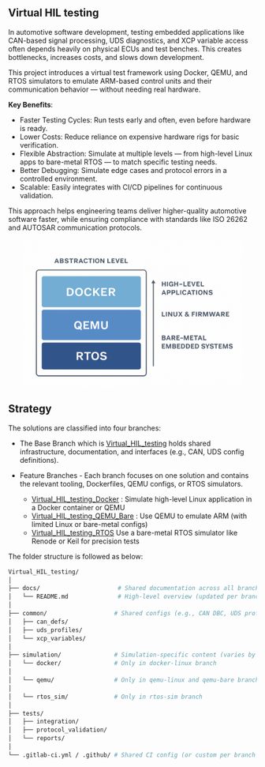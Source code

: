 ## Virtual HIL testing

In automotive software development, testing embedded applications like CAN-based signal processing, UDS diagnostics, and XCP variable access often depends heavily on physical ECUs and test benches. This creates bottlenecks, increases costs, and slows down development.

This project introduces a virtual test framework using Docker, QEMU, and RTOS simulators to emulate ARM-based control units and their communication behavior — without needing real hardware.

**Key Benefits**:
+ Faster Testing Cycles: Run tests early and often, even before hardware is ready.
+ Lower Costs: Reduce reliance on expensive hardware rigs for basic verification.
+ Flexible Abstraction: Simulate at multiple levels — from high-level Linux apps to bare-metal RTOS — to match specific testing needs.
+ Better Debugging: Simulate edge cases and protocol errors in a controlled environment.
+ Scalable: Easily integrates with CI/CD pipelines for continuous validation.

This approach helps engineering teams deliver higher-quality automotive software faster, while ensuring compliance with standards like ISO 26262 and AUTOSAR communication protocols.

<p align="center">
<img src="./images/Abstraction_Virtual_HIL_Testing.png" width = "450" height = "300"/>
</p>

## Strategy 

The solutions are classified into four branches:

+ The Base Branch which is [Virtual_HIL_testing]() holds shared infrastructure, documentation, and interfaces (e.g., CAN, UDS config definitions).

+ Feature Branches - Each branch focuses on one solution and contains the relevant tooling, Dockerfiles, QEMU configs, or RTOS simulators.

  + [Virtual_HIL_testing_Docker](https://github.com/ManiRajan1/Project_repositories/blob/Virtual_HIL_testing_Docker/docs/README.Virtual_HIL_testing_Docker.md) :	Simulate high-level Linux application in a Docker container or QEMU
  + [Virtual_HIL_testing_QEMU_Bare](https://github.com/ManiRajan1/Project_repositories/blob/Virtual_HIL_testing_bare/docs/README.Virtual_HIL_testing_bare.md) : Use QEMU to emulate ARM (with limited Linux or bare-metal configs)
  + [Virtual_HIL_testing_RTOS](https://github.com/ManiRajan1/Project_repositories/blob/Virtual_HIL_testing_RTOS/docs/README.Virtual_HIL_testing_RTOS.md)	Use a bare-metal RTOS simulator like Renode or Keil for precision tests

The folder structure is followed as below:
```bash
Virtual_HIL_testing/
│
├── docs/                      # Shared documentation across all branches
│   └── README.md              # High-level overview (updated per branch if needed)
│
├── common/                   # Shared configs (e.g., CAN DBC, UDS profiles, test cases)
│   ├── can_defs/
│   ├── uds_profiles/
│   └── xcp_variables/
│
├── simulation/               # Simulation-specific content (varies by branch)
│   └── docker/               # Only in docker-linux branch
│
│   └── qemu/                 # Only in qemu-linux and qemu-bare branches
│
│   └── rtos_sim/             # Only in rtos-sim branch
│
├── tests/
│   ├── integration/
│   ├── protocol_validation/
│   └── reports/
│
└── .gitlab-ci.yml / .github/ # Shared CI config (or custom per branch if needed)
```
